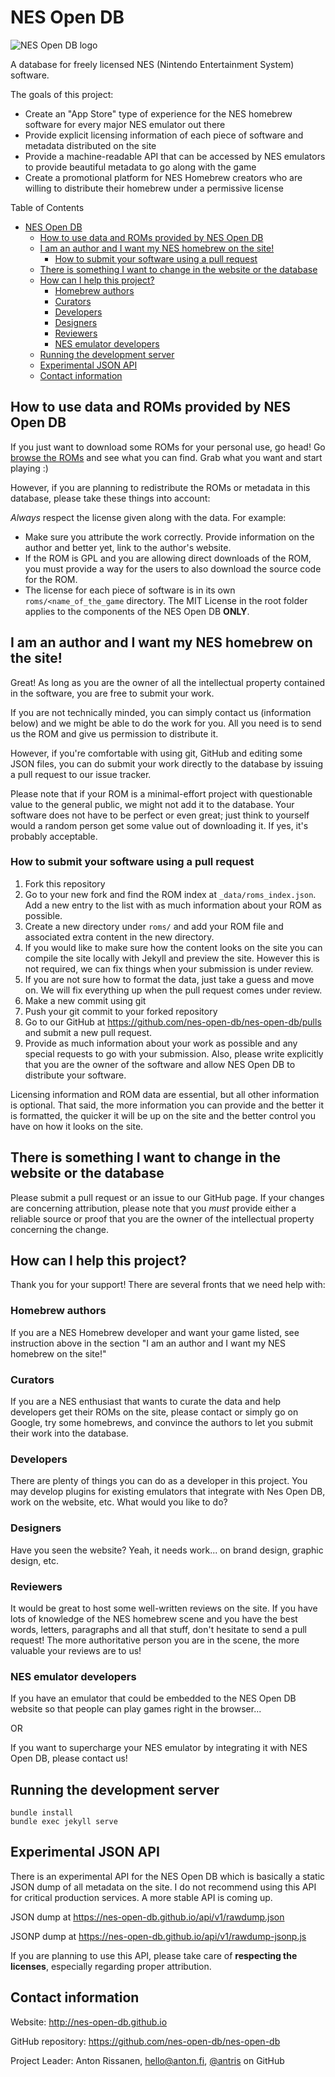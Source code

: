# NES Open DB

![NES Open DB logo](https://nes-open-db.github.io/logo_animated.gif)

A database for freely licensed NES (Nintendo Entertainment System) software.

The goals of this project:

* Create an "App Store" type of experience for the NES homebrew software for every major NES emulator out there
* Provide explicit licensing information of each piece of software and metadata distributed on the site
* Provide a machine-readable API that can be accessed by NES emulators to provide beautiful metadata to go along with the game
* Create a promotional platform for NES Homebrew creators who are willing to distribute their homebrew under a permissive license

Table of Contents

   * [NES Open DB](#nes-open-db)
      * [How to use data and ROMs provided by NES Open DB](#how-to-use-data-and-roms-provided-by-nes-open-db)
      * [I am an author and I want my NES homebrew on the site!](#i-am-an-author-and-i-want-my-nes-homebrew-on-the-site)
         * [How to submit your software using a pull request](#how-to-submit-your-software-using-a-pull-request)
      * [There is something I want to change in the website or the database](#there-is-something-i-want-to-change-in-the-website-or-the-database)
      * [How can I help this project?](#how-can-i-help-this-project)
         * [Homebrew authors](#homebrew-authors)
         * [Curators](#curators)
         * [Developers](#developers)
         * [Designers](#designers)
         * [Reviewers](#reviewers)
         * [NES emulator developers](#nes-emulator-developers)
      * [Running the development server](#running-the-development-server)
      * [Experimental JSON API](#experimental-json-api)
      * [Contact information](#contact-information)

## How to use data and ROMs provided by NES Open DB

If you just want to download some ROMs for your personal use, go head! Go [browse the ROMs](https://nes-open-db.github.io/roms) and see what you can find. Grab what you want and start playing :)

However, if you are planning to redistribute the ROMs or metadata in this database, please take these things into account:

*Always* respect the license given along with the data. For example:

* Make sure you attribute the work correctly. Provide information on the author and better yet, link to the author's website.
* If the ROM is GPL and you are allowing direct downloads of the ROM, you must provide a way for the users to also download the source code for the ROM.
* The license for each piece of software is in its own `roms/<name_of_the_game` directory. The MIT License in the root folder applies to the components of the NES Open DB **ONLY**.

## I am an author and I want my NES homebrew on the site!

Great! As long as you are the owner of all the intellectual property contained in the software, you are free to submit your work.

If you are not technically minded, you can simply contact us (information below) and we might be able to do the work for you. All you need is to send us the ROM and give us permission to distribute it.

However, if you're comfortable with using git, GitHub and editing some JSON files, you can do submit your work directly to the database by issuing a pull request to our issue tracker.

Please note that if your ROM is a minimal-effort project with questionable value to the general public, we might
not add it to the database. Your software does not have to be perfect or even great; just think to yourself
would a random person get some value out of downloading it. If yes, it's probably acceptable.

### How to submit your software using a pull request

1. Fork this repository
2. Go to your new fork and find the ROM index at `_data/roms_index.json`. Add a new entry to the list with as much information about your ROM as possible.
3. Create a new directory under `roms/` and add your ROM file and associated extra content in the new directory.
4. If you would like to make sure how the content looks on the site you can compile the site locally with Jekyll and preview the site. However this is not required, we can fix things when your submission is under review.
5. If you are not sure how to format the data, just take a guess and move on. We will fix everything up when the pull request comes under review.
6. Make a new commit using git
7. Push your git commit to your forked repository
8. Go to our GitHub at https://github.com/nes-open-db/nes-open-db/pulls and submit a new pull request.
9. Provide as much information about your work as possible and any special requests to go with your submission. Also, please write explicitly that you are the owner of the software and allow NES Open DB to distribute your software.

Licensing information and ROM data are essential, but all other information is optional. That said, the more information you can provide and the better it is formatted, the quicker it will be up on the site and the better control you have on how it looks on the site.

## There is something I want to change in the website or the database

Please submit a pull request or an issue to our GitHub page. If your changes are concerning attribution, please note that you *must* provide either a reliable source or proof that you are the owner of the intellectual property concerning the change.

## How can I help this project?

Thank you for your support! There are several fronts that we need help with:

### Homebrew authors

If you are a NES Homebrew developer and want your game listed, see instruction above in the section "I am an author and I want my NES homebrew on the site!"

### Curators

If you are a NES enthusiast that wants to curate the data and help developers get their ROMs on the site, please contact or simply go on Google, try some homebrews, and convince the authors to let you submit their work into the database.

### Developers

There are plenty of things you can do as a developer in this project. You may develop plugins for existing emulators that integrate with Nes Open DB, work on the website, etc. What would you like to do?

### Designers

Have you seen the website? Yeah, it needs work... on brand design, graphic design, etc.

### Reviewers

It would be great to host some well-written reviews on the site. If you have lots of knowledge of the NES homebrew
scene and you have the best words, letters, paragraphs and all that stuff, don't hesitate to send a pull request!
The more authoritative person you are in the scene, the more valuable your reviews are to us!

### NES emulator developers

If you have an emulator that could be embedded to the NES Open DB website so that people can play games right in the browser...

OR

If you want to supercharge your NES emulator by integrating it with NES Open DB, please contact us!

## Running the development server

    bundle install
    bundle exec jekyll serve

## Experimental JSON API

There is an experimental API for the NES Open DB which is basically a static JSON dump of all metadata on the site.
I do not recommend using this API for critical production services. A more stable API is coming up.

JSON dump at https://nes-open-db.github.io/api/v1/rawdump.json

JSONP dump at https://nes-open-db.github.io/api/v1/rawdump-jsonp.js

If you are planning to use this API, please take care of **respecting the licenses**, especially regarding proper attribution.

## Contact information

Website: http://nes-open-db.github.io

GitHub repository: https://github.com/nes-open-db/nes-open-db

Project Leader: Anton Rissanen, hello@anton.fi, [@antris](https://github.com/antris) on GitHub
